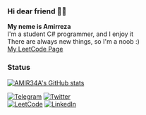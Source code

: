 ### Hi dear friend 👋🏼

**My neme is Amirreza** <br/>
I'm a student C# programmer, and I enjoy it <br/>
There are always new things, so I'm a noob :) <br/>
[My LeetCode Page](https://leetcode.com/AMIR34A) <br/>

### Status
[![AMIR34A's GitHub stats](https://github-readme-stats.vercel.app/api?username=amir34a&show_icons=true&theme=gruvbox)](https://github.com/anuraghazra/github-readme-stats) <br/>
  
  
[![Telegram](https://img.shields.io/badge/Telegram-blue?style=for-the-badge&labelColor=white&logo=telegram)](https://t.me/AMIR34A/)
[![Twitter](https://img.shields.io/badge/twitter-blue?style=for-the-badge&labelColor=white&logo=twitter)](https://twitter.com/AMIR34AA) <br/>
[![LeetCode](https://img.shields.io/badge/LeetCode-black?style=for-the-badge&labelColor=white&logo=leetcode)](https://leetcode.com/AMIR34A/)
[![LinkedIn](https://img.shields.io/badge/LinkedIn-blue?style=for-the-badge&labelColor=white&logo=linkedin)](https://www.linkedin.com/in/amir34a/)


  
<!--
**AMIR34A/AMIR34A** is a ✨ _special_ ✨ repository because its `README.md` (this file) appears on your GitHub profile.

Here are some ideas to get you started:

- 🔭 I’m currently working on ...
- 🌱 I’m currently learning ...
- 👯 I’m looking to collaborate on ...
- 🤔 I’m looking for help with ...
- 💬 Ask me about ...
- 📫 How to reach me: ...
- 😄 Pronouns: ...
- ⚡ Fun fact: ...
-->
